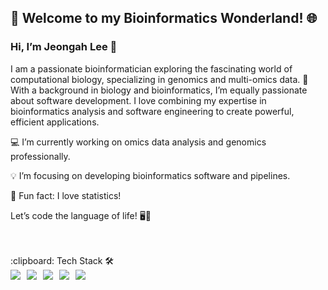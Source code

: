 
<h2><strong>🧬 Welcome to my Bioinformatics Wonderland! 🌐</strong></h2>

<h3><strong>Hi, I’m Jeongah Lee 👋</strong></h3>

<p>I am a passionate bioinformatician exploring the fascinating world of computational biology, specializing in genomics and multi-omics data. 🚀 With a background in biology and bioinformatics, I’m equally passionate about software development. I love combining my expertise in bioinformatics analysis and software engineering to create powerful, efficient applications.</p>

<p> 💻 I’m currently working on omics data analysis and genomics professionally.</p>
<p> 💡 I’m focusing on developing bioinformatics software and pipelines. </p>
<p> 💝 Fun fact: I love statistics!</p>

<p>Let’s code the language of life! 🖥️🧬</p>


   <br/>
   <br/>
:clipboard: Tech Stack 🛠

<div style="display: flex; flex-wrap: wrap; gap: 10px;">
  <img src="https://img.shields.io/badge/R-276DC3?style=for-the-badge&logo=R&logoColor=white">
  <img src="https://img.shields.io/badge/Python-3776AB?style=for-the-badge&logo=Python&logoColor=white">
  <img src="https://img.shields.io/badge/PyTorch-FCAE1E?style=for-the-badge&logo=pytorch&logoColor=white">
  <img src="https://img.shields.io/badge/Docker-2496ED?style=for-the-badge&logo=docker&logoColor=white">
  <img src="https://img.shields.io/badge/github-181717?style=for-the-badge&logo=github&logoColor=white">
</div>



